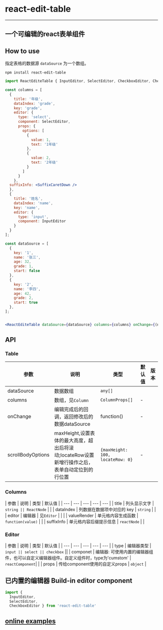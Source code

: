 # react-edit-table 
---
## 一个可编辑的react表单组件

## How to use

指定表格的数据源 `dataSource` 为一个数组。
```
npm install react-edit-table
```

```jsx
import ReactEditeTable { InputEditor, SelectEditor, CheckboxEditor, CheckboxRender } from 'react-edit-table'

const columns = [
  {
    title: '年级',
    dataIndex: 'grade',
    key: 'grade',
    editor: {
      type: 'select',
      component: SelectEditor,
      props: {
        options: [
          {
            value: 1,
            text: '1年级'
          }, 
          {
            value: 2,
            text: '2年级'
          }
        ]
      }
    },
  suffixInfo: <SuffixCaretDown />
  },
  {
    title: '姓名',
    dataIndex: 'name',
    key: 'name',
    editor: {
      type: 'input',
      component: InputEditor
    }
  }
];

const dataSource = [
  {
    key: '1',
    name: '张三',
    age: 32,
    grade: 1,
    start: false
  },
  {
    key: '2',
    name: '李四',
    age: 42,
    grade: 2,
    start: true
  },
];


<ReactEditeTable dataSource={dataSource} columns={columns} onChange={(newDataSource=>{}}/>;
```


## API

### Table

| 参数 | 说明 | 类型 | 默认值 | 版本 |
| --- | --- | ---| ---| --- |
| dataSource | 数据数组 | `any[]` |  |  |
| columns | 数组，见`Column` | `ColumnProps[]` | - |  |
| onChange | 编辑完成后的回调，返回修改后的数据dataSource | function() | -| |
| scrollBodyOptions | maxHeight,设置表体的最大高度，超出后将滚动;locateRow设置新增行操作之后，表单自动定位到的行位置 | `{maxHeight: 100,  locateRow: 0}` | -| |


### Columns

| 参数 | 说明 | 类型 | 默认值 |
| --- | --- | --- | --- | --- |
| title | 列头显示文字 | `string || ReactNode` |  |
| dataIndex | 列数据在数据项中对应的 key | `string` |  | 
| editor | 编辑器 | 见`Editor` |  |  |
| valueRender | 单元格内容生成函数 | `function(value)` |  | 
| suffixInfo | 单元格内容后缀提示信息 | `reactNode` |  | 

### Editor
| 参数 | 说明 | 类型 | 默认值 |
| --- | --- | --- | --- | --- |
| type | 编辑器类型 | `input || select || checkbox`  ||
| componet | 编辑器: 可使用内置的编辑器组件，也可以自定义编辑器组件。自定义组件时，type为'cumstom' | `reactComponent`| |
| props | 传给component使用的自定义props | `object` |

## 已内置的编辑器 Build-in editor component
```js
import {
  InputEditor,
  SelectEditor,
  CheckboxEditor } from 'react-edit-table'
```

## [online examples](https://weber-cd.github.io/react-edit-table)







